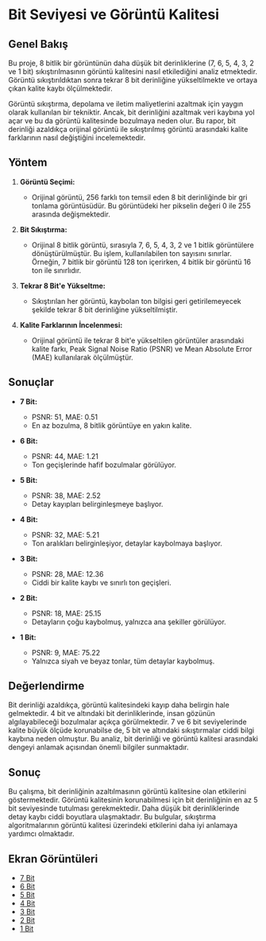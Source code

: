 # Bit Seviyesi ve Görüntü Kalitesi

## Genel Bakış
Bu proje, 8 bitlik bir görüntünün daha düşük bit derinliklerine (7, 6, 5, 4, 3, 2 ve 1 bit) sıkıştırılmasının görüntü kalitesini nasıl etkilediğini analiz etmektedir. Görüntü sıkıştırıldıktan sonra tekrar 8 bit derinliğine yükseltilmekte ve ortaya çıkan kalite kaybı ölçülmektedir.

Görüntü sıkıştırma, depolama ve iletim maliyetlerini azaltmak için yaygın olarak kullanılan bir tekniktir. Ancak, bit derinliğini azaltmak veri kaybına yol açar ve bu da görüntü kalitesinde bozulmaya neden olur. Bu rapor, bit derinliği azaldıkça orijinal görüntü ile sıkıştırılmış görüntü arasındaki kalite farklarının nasıl değiştiğini incelemektedir.

## Yöntem

1. **Görüntü Seçimi:** 
   - Orijinal görüntü, 256 farklı ton temsil eden 8 bit derinliğinde bir gri tonlama görüntüsüdür. Bu görüntüdeki her pikselin değeri 0 ile 255 arasında değişmektedir.

2. **Bit Sıkıştırma:** 
   - Orijinal 8 bitlik görüntü, sırasıyla 7, 6, 5, 4, 3, 2 ve 1 bitlik görüntülere dönüştürülmüştür. Bu işlem, kullanılabilen ton sayısını sınırlar. Örneğin, 7 bitlik bir görüntü 128 ton içerirken, 4 bitlik bir görüntü 16 ton ile sınırlıdır.

3. **Tekrar 8 Bit'e Yükseltme:** 
   - Sıkıştırılan her görüntü, kaybolan ton bilgisi geri getirilemeyecek şekilde tekrar 8 bit derinliğine yükseltilmiştir.

4. **Kalite Farklarının İncelenmesi:** 
   - Orijinal görüntü ile tekrar 8 bit'e yükseltilen görüntüler arasındaki kalite farkı, Peak Signal Noise Ratio (PSNR) ve Mean Absolute Error (MAE) kullanılarak ölçülmüştür.

## Sonuçlar

- **7 Bit:**
  - PSNR: 51, MAE: 0.51
  - En az bozulma, 8 bitlik görüntüye en yakın kalite.

- **6 Bit:**
  - PSNR: 44, MAE: 1.21
  - Ton geçişlerinde hafif bozulmalar görülüyor.

- **5 Bit:**
  - PSNR: 38, MAE: 2.52
  - Detay kayıpları belirginleşmeye başlıyor.

- **4 Bit:**
  - PSNR: 32, MAE: 5.21
  - Ton aralıkları belirginleşiyor, detaylar kaybolmaya başlıyor.

- **3 Bit:**
  - PSNR: 28, MAE: 12.36
  - Ciddi bir kalite kaybı ve sınırlı ton geçişleri.

- **2 Bit:**
  - PSNR: 18, MAE: 25.15
  - Detayların çoğu kaybolmuş, yalnızca ana şekiller görülüyor.

- **1 Bit:**
  - PSNR: 9, MAE: 75.22
  - Yalnızca siyah ve beyaz tonlar, tüm detaylar kaybolmuş.

## Değerlendirme
Bit derinliği azaldıkça, görüntü kalitesindeki kayıp daha belirgin hale gelmektedir. 4 bit ve altındaki bit derinliklerinde, insan gözünün algılayabileceği bozulmalar açıkça görülmektedir. 7 ve 6 bit seviyelerinde kalite büyük ölçüde korunabilse de, 5 bit ve altındaki sıkıştırmalar ciddi bilgi kaybına neden olmuştur. Bu analiz, bit derinliği ve görüntü kalitesi arasındaki dengeyi anlamak açısından önemli bilgiler sunmaktadır.

## Sonuç
Bu çalışma, bit derinliğinin azaltılmasının görüntü kalitesine olan etkilerini göstermektedir. Görüntü kalitesinin korunabilmesi için bit derinliğinin en az 5 bit seviyesinde tutulması gerekmektedir. Daha düşük bit derinliklerinde detay kaybı ciddi boyutlara ulaşmaktadır. Bu bulgular, sıkıştırma algoritmalarının görüntü kalitesi üzerindeki etkilerini daha iyi anlamaya yardımcı olmaktadır.

## Ekran Görüntüleri
- [7 Bit](data/7bit.png)
- [6 Bit](data/6bit.png)
- [5 Bit](data/5bit.png)
- [4 Bit](data/4bit.png)
- [3 Bit](data/3bit.png)
- [2 Bit](data/2bit.png)
- [1 Bit](data/1bit.png)
